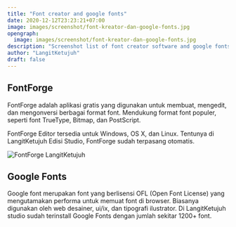 ```yaml
---
title: "Font creator and google fonts"
date: 2020-12-12T23:23:21+07:00
image: images/screenshot/font-kreator-dan-google-fonts.jpg
opengraph:
  image: images/screenshot/font-kreator-dan-google-fonts.jpg
description: "Screenshot list of font creator software and google fonts"
author: "LangitKetujuh"
draft: false
---
```


## FontForge

FontForge adalah aplikasi gratis yang digunakan untuk membuat, mengedit, dan mengonversi berbagai format font. Mendukung format font populer, seperti font TrueType, Bitmap, dan PostScript.

FontForge Editor tersedia untuk Windows, OS X, dan Linux. Tentunya di LangitKetujuh Edisi Studio, FontForge sudah terpasang otomatis.

![FontForge LangitKetujuh](/images/screenshot/fontforge-langitketujuh-id-1.webp)

## Google Fonts

Google font merupakan font yang berlisensi OFL (Open Font License) yang mengutamakan performa untuk memuat font di browser. Biasanya digunakan oleh web desainer, ui/ix, dan tipografi ilustrator. Di LangitKetujuh studio sudah terinstall Google Fonts dengan jumlah sekitar 1200+ font.
